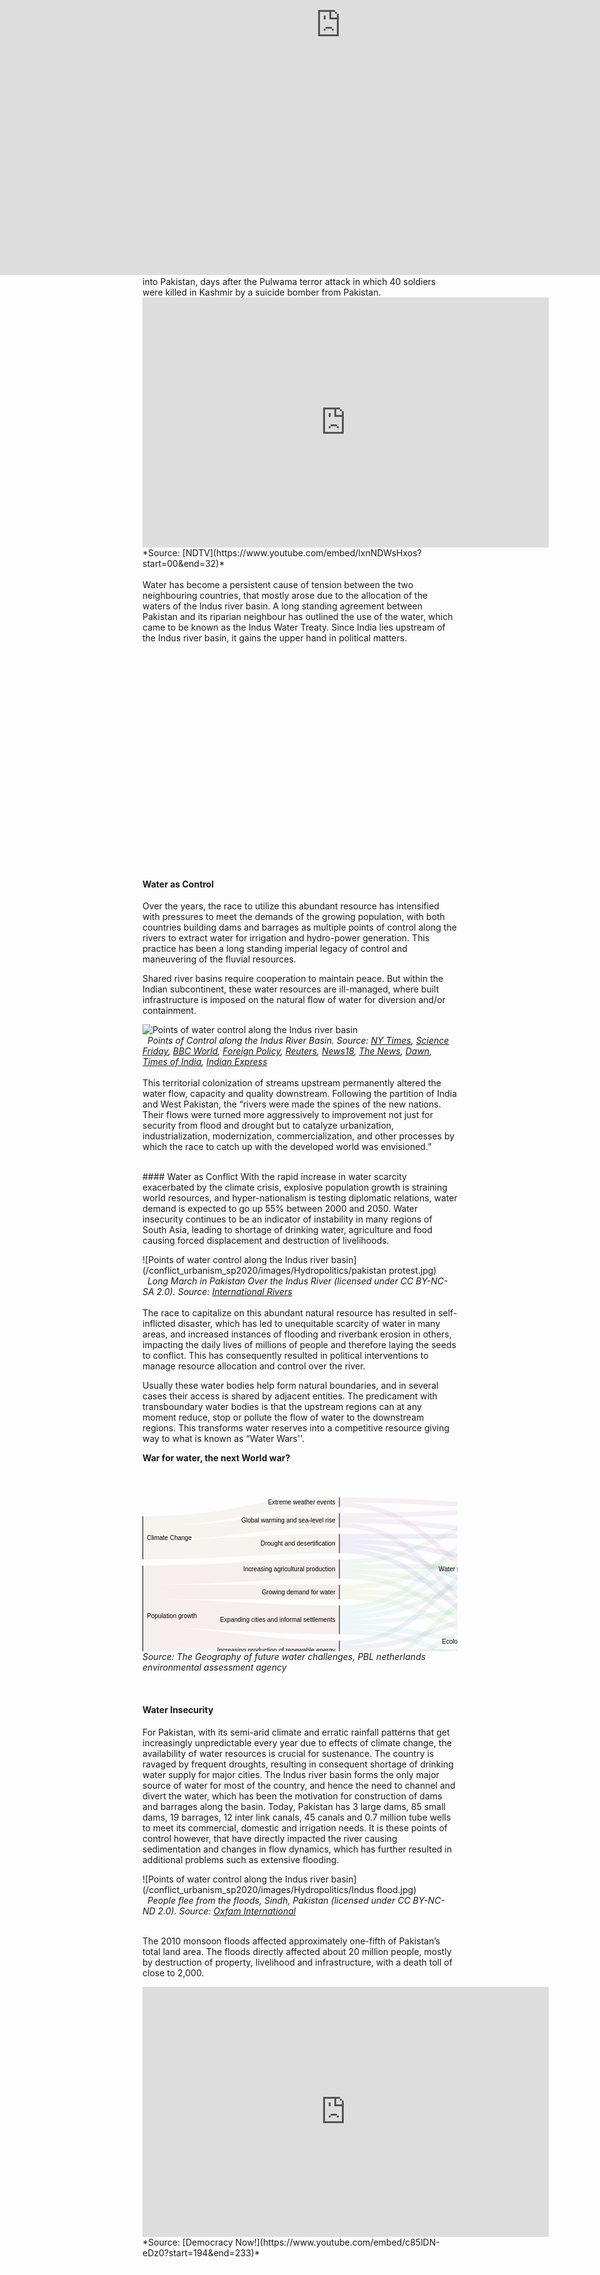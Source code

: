 ```yaml
---
layout: post
date:   2020-05-10
image: "/conflict_urbanism_sp2020/images/Hydropolitics/icon.jpg"
title:  "The Land of Sacred Waters: Hydropolitics in the Indian Subcontinent"
author: "Niharika Shekhawat, Pratibha Singh"
---
```



The geography of the Indian subcontinent has been a function of mountains, plains and rich monsoons, that cradled and shaped the land, giving birth to a river system that feeds and enriches. Rivers “made the rich, fertile ground that allowed the emergence of agriculture and sedentary living” and “instigated the emergence of cities”.  Since the advent of settlements, people have utilized the dynamism of the fluvial landscape - to obtain water, one of the most basic needs for survival, and also to fuel commerce, trade and economic advancements. To the people of the subcontinent, the rivers appear as gods, and their water seen as a boon that provided for their needs. These revered rivers shaped the land and cultures and were in turn transformed by their associations.

![Sacred Rivers](/conflict_urbanism_sp2020/images/Hydropolitics/Aarti.jpg)  
&nbsp;
*Aarti (licensed under CC BY-NC-SA 2.0). Source: [AnimeshHazra](https://www.flickr.com/photos/33463116@N00/23643639654)*
 <br/>
 <br/>
The namesake for the Indian subcontinent, Indus, is believed to be one of the rivers that flow from paradise, giving birth to one of the oldest civilizations in the world. Rigveda reveres the indus as a mighty flow as for years settlements revolved around the seasonal changes of the river. The volatile nature of the river banks and the ever changing flow became an enemy to stable settlements. But as time passed and technology advanced, humans found themselves with the desire to control what was more powerful than themselves - hence began the articulation of channelized streams. As Dilip da Cunha puts it, “the river can be worked to make life more comfortable. It can be channeled, dammed, diverted, divided, dispersed, linked and extended to serve a variety of needs and aspirations. It is no doubt why the line of separation, containment and calibration was conceived in the first place.”

The river was no longer what appeared as “natural”, it had become the lifeline for millions of people. They were divided by a politically charged line, giving birth to the volatile hydropolitics in the Indian subcontinent, and its varied repercussions at different scales between and within the nations.


 <br/>
#### Case Study : Indus River
On Feb 20 2019, India announced the decision to block the flow of water from three tributaries of the Indus river into Pakistan, days after the Pulwama terror attack in which 40 soldiers were killed in Kashmir by a suicide bomber from Pakistan.
 <br/>
<iframe width="650" height="400" src="https://www.youtube.com/embed/lxnNDWsHxos?start=00&end=32" frameborder="0" allow="accelerometer; autoplay; encrypted-media; gyroscope; picture-in-picture" allowfullscreen></iframe>
*Source: [NDTV](https://www.youtube.com/embed/lxnNDWsHxos?start=00&end=32)*
 <br/> <br/>
Water has become a persistent cause of tension between the two neighbouring countries, that mostly arose due to the allocation of the waters of the Indus river basin. A long standing agreement between Pakistan and its riparian neighbour has outlined the use of the water, which came to be known as the Indus Water Treaty. Since India lies upstream of the Indus river basin, it gains the upper hand in political matters.
 <br/> <br/>

<div class="iframe-column"><iframe src="https://www.arcgis.com/apps/MapJournal/index.html?appid=a901523dff224ec59a73930d1e98bd5f" style="position:absolute;top:0;left:-175;width:200%;height:800px;" frameborder="0" scrolling="no"></iframe></div>

  <br/>
  <br/>
  <br/>
  <br/>
  <br/>
  <br/>
  <br/>
  <br/>
  <br/>
  <br/>
  <br/>
  <br/>
  <br/>
  <br/>
  <br/>
  <br/>
  <br/>
  <br/>
  <br/>
  <br/>
  

#### Water as Control

Over the years, the race to utilize this abundant resource has intensified with pressures to meet the demands of the growing population, with both countries building dams and barrages as multiple points of control along the rivers to extract water for irrigation and hydro-power generation. This practice has been a long standing imperial legacy of control and maneuvering of the fluvial resources.

Shared river basins require cooperation to maintain peace. But within the Indian subcontinent, these water resources are ill-managed, where built infrastructure is imposed on the natural flow of water for diversion and/or containment. 

![Points of water control along the Indus river basin](/conflict_urbanism_sp2020/images/Hydropolitics/Compressed_FINAL_Catalog_Dam_GIF.gif)  
&nbsp;
*Points of Control along the Indus River Basin. Source: [NY Times](https://www.nytimes.com/2019/02/21/world/asia/india-pakistan-water-kashmir.html), [Science Friday](https://www.sciencefriday.com/articles/pakistan-faces-a-water-war-on-the-horizon/), [BBC World](https://www.bbc.com/news/world-asia-37521897), [Foreign Policy](https://foreignpolicy.com/2019/02/25/are-india-and-pakistan-on-the-verge-of-a-water-war-pulwama-kasmir-ravi-indus/), [Reuters](https://www.reuters.com/article/india-kashmir-pakistan-water/pakistan-accuses-india-of-using-water-as-a-weapon-in-kashmir-dispute-idUSL4N25F2I8), [News18](https://www.news18.com/videos/india/baglihar-dispute-300042.html), [The News](https://www.thenews.com.pk/print/583790-violating-iwt-india-starts-ratle-dam-s-construction), [Dawn](https://www.dawn.com/news/1408496), [Times of India](https://timesofindia.indiatimes.com/india/kishanganga-dam-world-bank-asks-pakistan-to-accept-indias-demand-of-neutral-expert/articleshow/64466122.cms), [Indian Express](https://indianexpress.com/article/news-archive/web/pak-objects-to-indias-move-to-fill-dam-in-jk/)*
<br/> <br/>
This territorial colonization of streams upstream permanently altered the water flow, capacity and quality downstream. Following the partition of India and West Pakistan, the “rivers were made the spines of the new nations. Their flows were turned more aggressively to improvement not just for security from flood and drought but to catalyze urbanization, industrialization, modernization, commercialization, and other processes by which the race to catch up with the developed world was envisioned.”

<br/>
#### Water as Conflict
With the rapid increase in water scarcity exacerbated by the climate crisis, explosive population growth is straining world resources, and hyper-nationalism is testing diplomatic relations, water demand is expected to go up 55% between 2000 and 2050. Water insecurity continues to be an indicator of instability in many regions of South Asia, leading to shortage of drinking water, agriculture and food causing forced displacement and destruction of livelihoods. 


![Points of water control along the Indus river basin](/conflict_urbanism_sp2020/images/Hydropolitics/pakistan protest.jpg)  
&nbsp;
*Long March in Pakistan Over the Indus River (licensed under CC BY-NC-SA 2.0). Source: [International Rivers](https://www.flickr.com/photos/27779597@N04/4460379858)*
 <br/>
 <br/>
The race to capitalize on this abundant natural resource has resulted in self-inflicted disaster, which has led to unequitable scarcity of water in many areas, and increased instances of flooding and riverbank erosion in others, impacting the daily lives of millions of people and therefore laying the seeds to conflict. This has consequently resulted in political interventions to manage resource allocation and control over the river.

Usually these water bodies help form natural boundaries, and in several cases their access is shared by adjacent entities. The predicament with transboundary water bodies is that the upstream regions can at any moment reduce, stop or pollute the flow of water to the downstream regions. This transforms water reserves into a competitive resource giving way to what is known as “Water Wars''. 

**War for water, the next World war?**

 <br/>


<svg width="630" height="320" xmlns="http://www.w3.org/2000/svg"><g transform="translate(0, 10)"><g class="links" fill="none" stroke-opacity="0.1"><path d="M1,151.16666666666663C157.75,151.16666666666663,157.75,151.16666666666688,314.5,151.16666666666688" stroke-width="23" style="stroke: rgb(191, 105, 105);"></path><path d="M1,254.66666666666663C157.75,254.66666666666663,157.75,284.66666666666674,314.5,284.66666666666674" stroke-width="30.666666666666668" style="stroke: rgb(191, 105, 105);"></path><path d="M1,124.3333333333333C157.75,124.3333333333333,157.75,114.33333333333353,314.5,114.33333333333353" stroke-width="30.666666666666668" style="stroke: rgb(191, 105, 105);"></path><path d="M1,185.66666666666663C157.75,185.66666666666663,157.75,195.66666666666694,314.5,195.66666666666694" stroke-width="46" style="stroke: rgb(191, 105, 105);"></path><path d="M1,223.99999999999997C157.75,223.99999999999997,157.75,244.00000000000006,314.5,244.00000000000006" stroke-width="30.666666666666668" style="stroke: rgb(191, 105, 105);"></path><path d="M1,83.66666666666664C157.75,83.66666666666664,157.75,73.66666666666667,314.5,73.66666666666667" stroke-width="30.666666666666668" style="stroke: rgb(191, 156, 105);"></path><path d="M1,56.83333333333331C157.75,56.83333333333331,157.75,36.83333333333323,314.5,36.83333333333323" stroke-width="23" style="stroke: rgb(191, 156, 105);"></path><path d="M1,37.666666666666636C157.75,37.666666666666636,157.75,7.666666666666525,314.5,7.666666666666525" stroke-width="15.333333333333334" style="stroke: rgb(191, 156, 105);"></path><path d="M315.5,158.83333333333354C472.25,158.83333333333354,472.25,230.16666666666654,629,230.16666666666654" stroke-width="7.666666666666667" style="stroke: rgb(174, 191, 105);"></path><path d="M315.5,143.50000000000023C472.25,143.50000000000023,472.25,69.83333333333326,629,69.83333333333326" stroke-width="7.666666666666667" style="stroke: rgb(174, 191, 105);"></path><path d="M315.5,151.16666666666688C472.25,151.16666666666688,472.25,166.49999999999991,629,166.49999999999991" stroke-width="7.666666666666667" style="stroke: rgb(174, 191, 105);"></path><path d="M315.5,288.5000000000001C472.25,288.5000000000001,472.25,253.16666666666652,629,253.16666666666652" stroke-width="7.666666666666667" style="stroke: rgb(122, 191, 105);"></path><path d="M315.5,296.1666666666668C472.25,296.1666666666668,472.25,286.16666666666663,629,286.16666666666663" stroke-width="7.666666666666667" style="stroke: rgb(122, 191, 105);"></path><path d="M315.5,280.8333333333334C472.25,280.8333333333334,472.25,189.4999999999999,629,189.4999999999999" stroke-width="7.666666666666667" style="stroke: rgb(122, 191, 105);"></path><path d="M315.5,273.16666666666674C472.25,273.16666666666674,472.25,125.83333333333326,629,125.83333333333326" stroke-width="7.666666666666667" style="stroke: rgb(122, 191, 105);"></path><path d="M315.5,125.83333333333354C472.25,125.83333333333354,472.25,222.4999999999999,629,222.4999999999999" stroke-width="7.666666666666667" style="stroke: rgb(105, 191, 139);"></path><path d="M315.5,102.83333333333353C472.25,102.83333333333353,472.25,29.16666666666664,629,29.16666666666664" stroke-width="7.666666666666667" style="stroke: rgb(105, 191, 139);"></path><path d="M315.5,118.16666666666687C472.25,118.16666666666687,472.25,158.83333333333326,629,158.83333333333326" stroke-width="7.666666666666667" style="stroke: rgb(105, 191, 139);"></path><path d="M315.5,110.5000000000002C472.25,110.5000000000002,472.25,110.49999999999991,629,110.49999999999991" stroke-width="7.666666666666667" style="stroke: rgb(105, 191, 139);"></path><path d="M315.5,207.1666666666669C472.25,207.1666666666669,472.25,237.8333333333332,629,237.8333333333332" stroke-width="7.666666666666667" style="stroke: rgb(105, 191, 191);"></path><path d="M315.5,176.50000000000028C472.25,176.50000000000028,472.25,36.83333333333331,629,36.83333333333331" stroke-width="7.666666666666667" style="stroke: rgb(105, 191, 191);"></path><path d="M315.5,214.83333333333357C472.25,214.83333333333357,472.25,270.83333333333326,629,270.83333333333326" stroke-width="7.666666666666667" style="stroke: rgb(105, 191, 191);"></path><path d="M315.5,184.16666666666694C472.25,184.16666666666694,472.25,77.49999999999993,629,77.49999999999993" stroke-width="7.666666666666667" style="stroke: rgb(105, 191, 191);"></path><path d="M315.5,199.50000000000026C472.25,199.50000000000026,472.25,174.16666666666657,629,174.16666666666657" stroke-width="7.666666666666667" style="stroke: rgb(105, 191, 191);"></path><path d="M315.5,191.8333333333336C472.25,191.8333333333336,472.25,118.16666666666659,629,118.16666666666659" stroke-width="7.666666666666667" style="stroke: rgb(105, 191, 191);"></path><path d="M315.5,247.83333333333337C472.25,247.83333333333337,472.25,245.49999999999986,629,245.49999999999986" stroke-width="7.666666666666667" style="stroke: rgb(105, 139, 191);"></path><path d="M315.5,255.50000000000003C472.25,255.50000000000003,472.25,278.49999999999994,629,278.49999999999994" stroke-width="7.666666666666667" style="stroke: rgb(105, 139, 191);"></path><path d="M315.5,232.50000000000006C472.25,232.50000000000006,472.25,85.1666666666666,629,85.1666666666666" stroke-width="7.666666666666667" style="stroke: rgb(105, 139, 191);"></path><path d="M315.5,240.1666666666667C472.25,240.1666666666667,472.25,181.83333333333323,629,181.83333333333323" stroke-width="7.666666666666667" style="stroke: rgb(105, 139, 191);"></path><path d="M315.5,85.16666666666669C472.25,85.16666666666669,472.25,214.83333333333323,629,214.83333333333323" stroke-width="7.666666666666667" style="stroke: rgb(122, 105, 191);"></path><path d="M315.5,62.16666666666668C472.25,62.16666666666668,472.25,62.1666666666666,629,62.1666666666666" stroke-width="7.666666666666667" style="stroke: rgb(122, 105, 191);"></path><path d="M315.5,77.50000000000001C472.25,77.50000000000001,472.25,151.1666666666666,629,151.1666666666666" stroke-width="7.666666666666667" style="stroke: rgb(122, 105, 191);"></path><path d="M315.5,69.83333333333334C472.25,69.83333333333334,472.25,102.83333333333324,629,102.83333333333324" stroke-width="7.666666666666667" style="stroke: rgb(122, 105, 191);"></path><path d="M315.5,44.49999999999989C472.25,44.49999999999989,472.25,207.16666666666657,629,207.16666666666657" stroke-width="7.666666666666667" style="stroke: rgb(174, 105, 191);"></path><path d="M315.5,29.16666666666656C472.25,29.16666666666656,472.25,21.49999999999997,629,21.49999999999997" stroke-width="7.666666666666667" style="stroke: rgb(174, 105, 191);"></path><path d="M315.5,36.83333333333323C472.25,36.83333333333323,472.25,54.499999999999936,629,54.499999999999936" stroke-width="7.666666666666667" style="stroke: rgb(174, 105, 191);"></path><path d="M315.5,3.8333333333331914C472.25,3.8333333333331914,472.25,13.833333333333306,629,13.833333333333306" stroke-width="7.666666666666667" style="stroke: rgb(191, 105, 156);"></path><path d="M315.5,11.499999999999858C472.25,11.499999999999858,472.25,143.49999999999994,629,143.49999999999994" stroke-width="7.666666666666667" style="stroke: rgb(191, 105, 156);"></path></g><g class="nodes" font-family="Arial, Helvetica" font-size="10"><g><rect x="629" y="203.33333333333323" height="53.66666666666673" width="1" fill="#000"></rect><text x="623" y="230.1666666666666" dy="0.35em" text-anchor="end">Ecological quality of ecosystems</text></g><g><rect x="629" y="9.999999999999972" height="30.66666666666663" width="1" fill="#000"></rect><text x="623" y="25.333333333333286" dy="0.35em" text-anchor="end">Flooding</text></g><g><rect x="629" y="266.99999999999994" height="23.000000000000057" width="1" fill="#000"></rect><text x="623" y="278.5" dy="0.35em" text-anchor="end">Hydro-power production</text></g><g><rect x="629" y="50.6666666666666" height="38.333333333333314" width="1" fill="#000"></rect><text x="623" y="69.83333333333326" dy="0.35em" text-anchor="end">Migration and conflict</text></g><g><rect x="629" y="139.6666666666666" height="53.66666666666663" width="1" fill="#000"></rect><text x="623" y="166.49999999999991" dy="0.35em" text-anchor="end">Water and food production</text></g><g><rect x="629" y="98.99999999999991" height="30.666666666666686" width="1" fill="#000"></rect><text x="623" y="114.33333333333326" dy="0.35em" text-anchor="end">Water pollution and human health</text></g><g><rect x="314.5" y="58.33333333333334" height="30.666666666666856" width="1" fill="#000"></rect><text x="308.5" y="73.66666666666677" dy="0.35em" text-anchor="end">Drought and desertification</text></g><g><rect x="314.5" y="172.66666666666694" height="45.99999999999977" width="1" fill="#000"></rect><text x="308.5" y="195.66666666666683" dy="0.35em" text-anchor="end">Expanding cities and informal settlements</text></g><g><rect x="314.5" y="-1.4210854715202004e-13" height="15.333333333333371" width="1" fill="#000"></rect><text x="308.5" y="7.6666666666665435" dy="0.35em" text-anchor="end">Extreme weather events</text></g><g><rect x="314.5" y="25.33333333333323" height="23.000000000000114" width="1" fill="#000"></rect><text x="308.5" y="36.833333333333286" dy="0.35em" text-anchor="end">Global warming and sea-level rise</text></g><g><rect x="314.5" y="139.66666666666688" height="23.000000000000057" width="1" fill="#000"></rect><text x="308.5" y="151.1666666666669" dy="0.35em" text-anchor="end">Growing demand for water</text></g><g><rect x="314.5" y="99.0000000000002" height="30.666666666666686" width="1" fill="#000"></rect><text x="308.5" y="114.33333333333354" dy="0.35em" text-anchor="end">Increasing agricultural production</text></g><g><rect x="314.5" y="269.3333333333334" height="30.66666666666667" width="1" fill="#000"></rect><text x="308.5" y="284.66666666666674" dy="0.35em" text-anchor="end">Increasing consumption and waste</text></g><g><rect x="314.5" y="228.6666666666667" height="30.66666666666673" width="1" fill="#000"></rect><text x="308.5" y="244.00000000000009" dy="0.35em" text-anchor="end">Increasing production of renewable energy</text></g><g><rect x="0" y="29.99999999999997" height="69" width="1" fill="#000"></rect><text x="7" y="64.49999999999997" dy="0.35em" text-anchor="start">Climate Change</text></g><g><rect x="0" y="108.99999999999997" height="161.00000000000006" width="1" fill="#000"></rect><text x="7" y="189.5" dy="0.35em" text-anchor="start">Population growth</text></g></g></g></svg>
*Source: The Geography of future water challenges, PBL netherlands environmental assessment agency*


 <br/> 

#### Water Insecurity
For Pakistan, with its semi-arid climate and erratic rainfall patterns that get increasingly unpredictable every year due to effects of climate change, the availability of water resources is crucial for sustenance. The country is ravaged by frequent droughts, resulting in consequent shortage of drinking water supply for major cities. The Indus river basin forms the only major source of water for most of the country, and hence the need to channel and divert the water, which has been the motivation for construction of dams and barrages along the basin. Today, Pakistan has 3 large dams, 85 small dams, 19 barrages, 12 inter link canals, 45 canals and 0.7 million tube wells to meet its commercial, domestic and irrigation needs. It is these points of control however, that have directly impacted the river causing sedimentation and changes in flow dynamics, which has further resulted in additional problems such as extensive flooding. 
<br/>

![Points of water control along the Indus river basin](/conflict_urbanism_sp2020/images/Hydropolitics/Indus flood.jpg)  
&nbsp;
*People flee from the floods, Sindh, Pakistan (licensed under CC BY-NC-ND 2.0). Source: [Oxfam International](https://www.flickr.com/photos/8470194@N02/6149852938)*
 <br/>
 <br/>



The 2010 monsoon floods affected approximately one-fifth of Pakistan’s total land area. The floods directly affected about 20 million people, mostly by destruction of property, livelihood and infrastructure, with a death toll of close to 2,000.


<iframe width="650" height="400" src="https://www.youtube.com/embed/c85lDN-eDz0?start=194&end=233" frameborder="0" allow="accelerometer; autoplay; encrypted-media; gyroscope; picture-in-picture" allowfullscreen></iframe>
*Source: [Democracy Now!](https://www.youtube.com/embed/c85lDN-eDz0?start=194&end=233)*
<br/> <br/>


#### Orchestrating Water
The dependence on the Indus for irrigation dates back to the early civilizations of Mohenjodaro and Harappa. The systems that supply water to the fields were transformed by modern engineering work in the 1850s and further expanded and upgraded under the British occupation of India, into the largest and most complex canal irrigation system in the world. The attribution for most of this comprehensive infrastructure is given to Sir Arthur Cotton, who believed that in order to properly utilize the fluvial resource, it was important “to establish canals for irrigation wherever they were practicable, and to supersede rain and well-water by river water, which carried with it fertilizing matter greatly augmenting its value as compared with all other water.”

Pakistan is an agrarian economy, with over 90% of harvests within the country depending on this extensive canal network, which spans over an area of 36 million acres. Most of the cultivable land hence directly corresponds to the reach of this system. According to Pakistan Economic Survey data, the agriculture sector of the country employs 42% of the entire labour force of the nation, which evidently illustrates the importance of the water from the Indus for the country. 

![Variation over seasons](/conflict_urbanism_sp2020/images/Hydropolitics/canals_3.jpg)  
&nbsp;
*Irrigation canal network in Pakistan*
 <br/> <br/>

#### Seasonal Changes along the river
The Indus river system, with its complex braiding channel that is ever in flux, forms a dynamic landscape ecology, that changes drastically over seasons, months and years. On closer inspection while trying to analyse the seasonal changes along the river, we focus on two areas - Kashmor and Firozpur. Kashmor lies closer to the river and therefore is prone to monsoon flooding. Firozpur lies closer to the India-Pakistan border and since India is dependent on rain and river water for irrigation, while Pakistan relies on stored and channelized river water, agricultural patterns differ across the border. 

![Variation over seasons](/conflict_urbanism_sp2020/images/Hydropolitics/combinedgif.gif)  
&nbsp;
*Kashmor and Firozpur landsat imagery showing seasonal variation*
 <br/> <br/>
Analysing Landsat imagery to show false colour composites for Kashmor, the agriculture pattern during the Monsoon and Winter seasons is shown in red, The river, its depth and flow pattern are visible in a contrasting blue.

![Variation over seasons](/conflict_urbanism_sp2020/images/Hydropolitics/Final Kashmor landsat compiled.jpg)  
&nbsp;
*Kashmor false colour landsat imagery showing seasonal variation over a decade*
 <br/> <br/>
Landsat image classification by supervised classification using spectral signatures from a training sample to represent water flow and agriculture pattern by pixels. It is visible how the monsoon season has affected water flow differently in the year 1998 and 2010

<iframe frameborder="0" class="juxtapose" width="100%" height="470" src="https://cdn.knightlab.com/libs/juxtapose/latest/embed/index.html?uid=c1e697ca-93e3-11ea-a879-0edaf8f81e27"></iframe>
*Kashmor image classification showing flow and agriculture variation during monsoon over a decade*
 <br/> <br/>
During the winter season the direction of river flow has changed due to channeling over the years. The agriculture pattern has shifted based on this change of flow of the river.

<iframe frameborder="0" class="juxtapose" width="100%" height="470" src="https://cdn.knightlab.com/libs/juxtapose/latest/embed/index.html?uid=1de95346-93e4-11ea-a879-0edaf8f81e27"></iframe>
*Kashmor image classification showing flow and agriculture variation during winter over a decade*
 <br/> <br/>
Reclassifying the landsat to perform raster calculation to show how water has changed during monsoon and winter over the years. For monsoon, 70% of the water area converted to land over the decade, while only 1.6% of land converted to water during the same time showing how erratic monsoon flooding changes the water cover area. For winter, around 2,5% of land changed to water and vice versa, indicating that even though net water hasn’t changed, the direction and location of the river has changed which affects agriculture patterns around it.


![Variation over seasons](/conflict_urbanism_sp2020/images/Hydropolitics/Final_Raster change overtime.jpg)  
&nbsp;
*Kashmor image classification showing change in flow in Monsoon and winter over a decade*
<br/> <br/>
Landsat imagery showing false colour for our second focus area, Firozpur, shows agriculture patterns in red and river flow in blue. The pattern contrasts over the seasons showing difference in dependance on rain or river water for agriculture across the border.

![Variation over seasons](/conflict_urbanism_sp2020/images/Hydropolitics/borderlandsat.jpg)  
&nbsp;
*Firozpur false colour landsat imagery showing seasonal variation*


 <br/> 

#### Case Study: Kaveri River
Kaveri is the third largest river in India, flowing from the state of Karnataka into Tamil Nadu, with the watershed of its seven tributaries extending up to Kerala and Puducherry. The river has numerous sacred associations, in mythology and folklore, that make it a revered entity for the people of South India. It is the source of drinking water supply for major cities in Karnataka, and supports intensive agricultural activity in South India, being one of the most important sources for irrigation of paddy fields in Tamil Nadu. This has resulted in a long-standing dispute between the two states over sharing of the water resource. The Kaveri Water Tribunal was formed to address water shortages in the four states that were facing increased water demands. 


<iframe width="650" height="400" src="https://www.youtube.com/embed/0vkGEz9kQbo?start=00&end=31" frameborder="0" allow="accelerometer; autoplay; encrypted-media; gyroscope; picture-in-picture" allowfullscreen></iframe>
*Source: [NDTV](https://www.youtube.com/embed/0vkGEz9kQbo?start=00&end=31)*

 <br/>
The Kaveri has been subject to a tradition of diversion and extraction of water for the purpose of irrigation and drinking water consumption, that has carried on since the Grand Anicut dam was built over the flowing water by the Chola dynasty in 100 BC. This practice was intensified during the British rule in India, and came to sustain the needs of the people in South India. 
 <br/> <br/>
<div class="iframe-column"><iframe src="https://www.arcgis.com/apps/MapJournal/index.html?appid=27f210f1ba314d2e8cab294c724abba8" style="position:absolute;top:0;left:-175;width:150%;height:800px;" frameborder="0" scrolling="no"></iframe></div>

  <br/>
  <br/>
  <br/>
  <br/>
  <br/>
  <br/>
  <br/>
  <br/>
  <br/>
  <br/>
  <br/>
  <br/>
  <br/>
  <br/>
  <br/>
  <br/>
  <br/>
  <br/>
  <br/>
 

Concrete solutions are yet to be reached over access to this resource, while farmers in Tamil Nadu face droughts and are compelled to commit suicide, and large cities such as Bangalore run dry, as climate change strains the remnants of the once abundant stream.
<br/>
<br/>
<br/>
![Points of water control along the Indus river basin](/conflict_urbanism_sp2020/images/Hydropolitics/riot2.jpg)  
&nbsp;
*Riots and protests against the Kaveri tribunal decision. Source: [Livemint](https://www.livemint.com/Sundayapp/ToUuDo1gOIFZ2Ebd12khZI/Cauvery-riots-belowpar-rainfall-and-rupee-trouble.html)*
 <br/> 
  <br/>



#### Rights of the River
“The fluvial frontier is a complex and nuanced territorial condition braiding together multiple elements including conservation, transboundary river management, the geopolitics of resource logistics...”

Rivers have historically been at the center of conflict and instability, and allowing for tools that advocate for equitable access to this valuable resource in practice and policy would be a detrimental first step. In the last few years, rivers have undergone drastic changes with respect to their water quality, volume and flow, catalyzed by climate change, that has consequently left detrimental impacts on riparian ecologies, freshwater systems and expanding human settlements. The situation calls for effective management and allocation of water, and requires flexible frameworks for protection of these water bodies, especially in light increased incidences of flooding and water scarcity. 

The relationship between the river and mankind has always been one of reciprocity. The river provides us with water, food and life. Constant attempts to extract more, have left them in a state of disarray. Many environmental movements have advocated for the rights of the rivers, to ensure protection of the inherent right of ecosystems in order to restore their health. Imposition of man-made infrastructures and policies on natural resources such as the rivers continues to affect the landscape and ecologies that survive along the riparian system. The river needs to be celebrated instead of being weaponized for control and conflict.


<br/>
<br/>
#### References
1.Chaudhry, Nadeem. “The 2010 Floods – A case study.” <br/>
2.Cunha, Dilip da. The Invention of Rivers: Alexander's Eye and Ganga's Descent. Philadelphia, PA: University of Pennsylvania Press, 2019.<br/>
3.Duncan, Ifor, and Stefanos Levidis. “Weaponizing a River.” e-flux architecture, April 11, 2020. https://www.e-flux.com/architecture/at-the-border/325751/weaponizing-a-river/<br/>
4.Gettleman, Jeffrey. “India Threatens a New Weapon Against Pakistan: Water.” New York Times, February 21, 2019. https://www.nytimes.com/2019/02/21/world/asia/india-pakistan-water-kashmir.html<br/>
5.Iqbal, Jaffar. “Irrigation System and issues in Pakistan.” Technology Times, January 9, 2019. https://www.technologytimes.pk/2019/01/09/irrigation-system-issues/<br/>
6.Johnson, Keith. “Are India and Pakistan on the Verge of a Water War?” Foreign Policy, February 25, 2019. https://foreignpolicy.com/2019/02/25/are-india-and-pakistan-on-the-verge-of-a-water-war-pulwama-kasmir-ravi-indus/<br/>
7.Khadka, Navin Singh. “Are India and Pakistan set for water wars?” British Broadcasting Corporation, December 22, 2016. https://www.bbc.com/news/world-asia-37521897<br/>
8.“Kishanganga dam issue: World Bank asks Pakistan to accept India’s demand of ‘neutral expert’.” Times of India, June 5, 2018. https://timesofindia.indiatimes.com/india/kishanganga-dam-world-bank-asks-pakistan-to-accept-indias-demand-of-neutral-expert/articleshow/64466122.cms<br/>
9.Mustafa, Waqar. “As rains grow erratic, Pakistan taps irrigation to protect Punjab crops.” Reuters, November 25, 2017. https://www.reuters.com/article/us-pakistan-farming-irrigation/as-rains-grow-erratic-pakistan-taps-irrigation-to-protect-punjab-crops-idUSKBN1DO2OD<br/>
10.Nadeem, Mehr, and Sayeed, Saad. “Pakistan accuses India of using water as a weapon in Kashmir dispute.” Reuters, August 19, 2019. https://www.reuters.com/article/india-kashmir-pakistan-water/pakistan-accuses-india-of-using-water-as-a-weapon-in-kashmir-dispute-idUSL4N25F2I8<br/>
11.Nesbit, Jeff. This Is The Way The World Ends. Thomas Dunne Books, 2018.<br/>
12.Singapore Red Cross. “Pakistan Floods:The Deluge of Disaster - Facts & Figures.” ReliefWeb, September 15, 2010. https://reliefweb.int/report/pakistan/pakistan-floodsthe-deluge-disaster-facts-figures-15-september-2010<br/>
13.Singh, Harjeet. “Water Availability in Pakistan.” Indian Defence Review Vol. 25.4 (October-December 2010)<br/>
14.Zaafir, Muhammad Saleh. “Violating IWT India starts Ratle Dam’s construction.” The News, December 15, 2019. https://www.thenews.com.pk/print/583790-violating-iwt-india-starts-ratle-dam-s-construction<br/>
